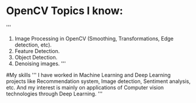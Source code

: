 # OpenCV Topics I know:
'''
  1) Image Processing in OpenCV (Smoothing, Transformations, Edge detection, etc).
  2) Feature Detection.
  3) Object Detection.
  4) Denoising images.
'''

#My skills
'''
  I have worked in Machine Learning and Deep Learning projects like Recommendation system, Image detection, Sentiment analysis, etc.
  And my interest is mainly on applications of Computer vision technologies through Deep Learning.
'''

